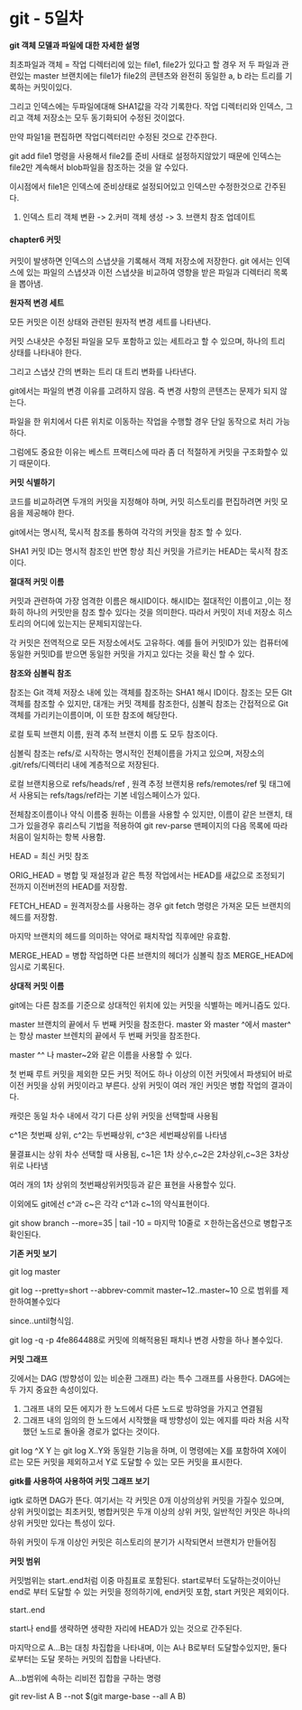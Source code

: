 # git - 5일차		

**git 객체 모델과 파일에 대한 자세한 설명**

최초파일과 객체 =  작업 디렉터리에 있는 file1, file2가 있다고 할 경우 저 두 파일과 관련있는 master 브랜치에는 file1가 file2의 콘텐츠와 완전히 동일한 a, b 라는 트리를 기록하는 커밋이있다.

그리고 인덱스에는 두파일에대해 SHA1값을 각각 기록한다. 작업 디렉터리와 인덱스, 그리고 객체 저장소는 모두 동기화되어 수정된 것이없다.

만약 파일1을 편집하면 작업디렉터리만 수정된 것으로 간주한다.

git add file1 명령을 사용해서 file2를 준비 사태로 설정하지않았기 때문에 인덱스는 file2만 계속해서 blob파일을 참조하는 것을 알 수있다.

이시점에서 file1은 인덱스에 준비상태로 설정되어있고 인덱스만 수정한것으로 간주된다.



1. 인덱스 트리 객체 변환 -> 2.커미 객체 생성 -> 3. 브랜치 참조 업데이트

#### chapter6 커밋

커밋이 발생하면 인덱스의 스냅샷을 기록해서 객체 저장소에 저장한다. git 에서는 인덱스에 있는 파일의 스냅샷과 이전 스냅샷을 비교하여 영향을 받은 파일과 디렉터리 목록을 뽑아냄.

**원자적 변경 세트**

모든 커밋은 이전 상태와 관련된 원자적 변경 세트를 나타낸다. 

커밋 스내샷은 수정된 파일을 모두 포함하고 있는 세트라고 할 수 있으며, 하나의 트리 상태를 나타내야 한다.

그리고 스냅샷 간의 변화는 트리 대 트리 변화를 나타낸다. 

git에서는 파일의 변경 이유를 고려하지 않음. 즉 변경 사항의 콘텐츠는 문제가 되지 않는다.

파일을 한 위치에서 다른 위치로 이동하는 작업을 수행할 경우 단일 동작으로 처리 가능하다.

그럼에도 중요한 이유는 베스트 프랙티스에 따라 좀 더 적절하게 커밋을  구조화할수 있기 때문이다.

**커밋 식별하기**

코드를 비교하려면 두개의 커밋을 지정해야 하며, 커밋 히스토리를 편집하려면 커밋 모음을 제공해야 한다.

git에서는 명시적, 묵시적 참조를 통하여 각각의 커밋을 참조 할 수 있다.

SHA1 커밋 ID는 명시적 참조인 반면 항상 최신 커밋을 가르키는 HEAD는 묵시적 참조이다. 

**절대적 커밋 이름**

커밋과 관련하여 가장 엄격한 이름은 해시ID이다. 해시ID는 절대적인 이름이고 ,이는 정화히 하나의 커밋만을  참조 할수 있다는 것을 의미한다. 따라서 커밋이 저네 저장소 히스토리의 어디에 있는지는 문제되지않는다. 

각 커밋은 전역적으로 모든 저장소에서도 고유하다. 예를 들어 커밋ID가 있는 컴퓨터에 동일한 커밋ID를 받으면 동일한 커밋을 가지고 있다는 것을 확신 할 수 있다.

**참조와 심볼릭 참조**

참조는 Git 객체 저장소 내에 있는 객체를 참조하는 SHA1 해시 ID이다. 참조는 모든 GIt 객체를 참조할 수 있지만, 대개는 커밋 객체를 참조한다, 심볼릭 참조는 간접적으로 Git객체를 가리키는이름이며, 이 또한 참조에 해당한다.

로컬 토픽 브랜치 이름, 원격 추적 브랜치 이름 도 모두 참조이다.



심볼릭 참조는 refs/로 시작하는 명시적인 전체이름을 가지고 있으며, 저장소의 .git/refs/디렉터리 내에 계층적으로 저장된다.



로컬 브랜치용으로 refs/heads/ref , 원격 추정 브랜치용 refs/remotes/ref 및 태그에서 사용되는 refs/tags/ref라는 기본 네임스페이스가 있다.



전체참조이름이나 약식 이름중 원하는 이름을 사용할 수 있지만, 이름이 같은 브랜치, 태그가 있을경우 휴리스틱 기법을 적용하여 git rev-parse 맨페이지의 다음 목록에 따라 처음이 일치하는 항복 사용함.



HEAD = 최신 커밋 참조

ORIG_HEAD = 병합 및 재설정과 같은 특정 작업에서는 HEAD를 새값으로 조정되기 전까지 이전버전의 HEAD를 저장함.

FETCH_HEAD = 원격저장소를 사용하는 경우 git fetch 명령은 가져온 모든 브랜치의 헤드를 저장함.

마지막 브랜치의 헤드를 의미하는 약어로 패치작업 직후에만 유효함.

MERGE_HEAD = 병합 작업하면 다른 브랜치의 헤더가 심볼릭 참조 MERGE_HEAD에 임시로 기록된다.



**상대적 커밋 이름**

git에는 다른 참조를 기준으로 상대적인 위치에 있는 커밋을 식별하는 메커니즘도 있다.

master 브랜치의 끝에서 두 번째  커밋을 참조한다. master 와 master ^에서 master^는 항상 master 브렌치의 끝에서 두 번째 커밋을 참조한다.

master ^^ 나 master~2와 같은 이름을 사용할 수 있다.

첫 번째 루트 커밋을 제외한 모든 커밋 적어도 하나 이상의 이전 커밋에서 파생되어 바로 이전 커밋을 상위 커밋이라고 부른다. 상위 커밋이 여러 개인 커밋은 병합 작업의 결과이다. 

캐럿은 동일 차수 내에서 각기 다른 상위 커밋을 선택할때 사용됨

c^1은 첫번째 상위, c^2는 두번째상위, c^3은 세번째상위를 나타냄

물결표시는 상위 차수 선택할 때 사용됨, c~1은 1차 상수,c~2은 2차상위,c~3은 3차상위로 나타냄

여러 개의 1차 상위의 첫번째상위커밋등과 같은 표현을 사용할수 있다. 



이외에도 git에선 c^과 c~은 각각 c^1과 c~1의 약식표현이다. 

git show branch --more=35 | tail -10 = 마지막 10줄로 ㅈ한하는옵션으로 병합구조확인된다.



**기존 커밋 보기**

git log master



git log --pretty=short --abbrev-commit master~12..master~10 으로 범위를 제한하여볼수있다

since..until형식임.

git log -q -p 4fe864488로 커밋에 의해적용된 패치나 변경 사항을 하나 볼수있다.



**커밋 그래프**

깃에서는  DAG (방향성이 있는 비순환 그래프) 라는 특수 그래프를 사용한다. DAG에는 두 가지 중요한 속성이있다.

1. 그래프 내의 모든 에지가 한 노드에서 다른 노드로 방햐엉을 가지고 연결됨
2. 그래프 내의 임의의 한 노드에서 시작했을 때 방향성이 있는 에지를 따라 처음 시작했던 노드로 돌아올 경로가 없다는 것이다.

git log ^X Y 는 git log X..Y와 동일한 기능을 하며, 이 명령에는 X를 포함하여 X에이르는 모든 커밋을 제외하고서 Y로 도달할 수 있는 모든 커밋을 표시한다.



**gitk를 사용하여  사용하여 커밋 그래프 보기**

igtk 로하면 DAG가 뜬다. 여기서는 각 커밋은 0개 이상의상위 커밋을 가질수 있으며, 상위 커밋이없는 최초커밋, 병합커밋은 두개 이상의 상위 커밋, 일반적인 커밋은 하나의 상위 커밋만 있다는 특성이 있다.

하위 커밋이 두개 이상인 커밋은 히스토리의 분기가 시작되면서 브랜치가 만들어짐



**커밋 범위**

커밋범위는 start..end처럼 이중 마침표로 포함된다.  start로부터 도달하는것이아닌 end로 부터 도달할 수 있는 커밋을 정의하기에, end커밋 포함, start 커밋은 제외이다.





start..end

start나 end를 생략하면 생략한 자리에  HEAD가 있는 것으로 간주된다.



마지막으로 A...B는 대칭 차집합을 나타내며, 이는 A나 B로부터 도달할수있지만, 둘다로부터는 도달 못하는 커밋의 집합을 나타낸다.



A...b범위에 속하는 리비전 집합을 구하는 명령

git rev-list A B --not $(git marge-base --all A B)



